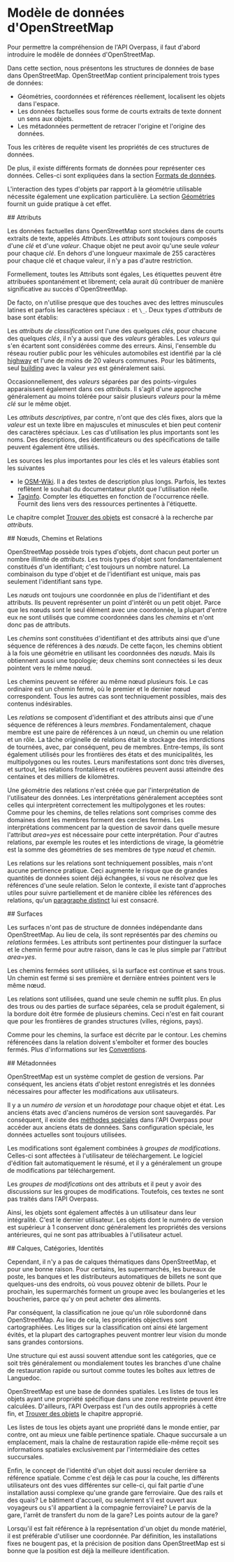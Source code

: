 Modèle de données d'OpenStreetMap
=================================

Pour permettre la compréhension de l'API Overpass, 
il faut d'abord introduire le modêle de données d'OpenStreetMap.

Dans cette section, nous présentons les structures de données de base dans OpenStreetMap.
OpenStreetMap contient principalement trois types de données:

* Géométries, coordonnées et références réellement, localisent les objets dans l'espace.
* Les données factuelles sous forme de courts extraits de texte donnent un sens aux objets.
* Les métadonnées permettent de retracer l'origine et l'origine des données.

Tous les critères de requête visent les propriétés de ces structures de données.

De plus, il existe différents formats de données pour représenter ces données.
Celles-ci sont expliquées dans la section [Formats de données](../targets/formats.md).

L'interaction des types d'objets par rapport à la géométrie utilisable
nécessite également une explication particulière.
La section [Géométries](../full_data/osm_types.md) fournit un guide pratique à cet effet.

<a name="tags"/>
## Attributs

Les données factuelles dans OpenStreetMap sont stockées dans de courts extraits de texte, appelés _Attributs_.
Les _attributs_ sont toujours composés d'une _clé_ et d'une _valeur_.
Chaque objet ne peut avoir qu'une seule _valeur_ pour chaque _clé_.
En dehors d'une longueur maximale de 255 caractères pour chaque clé et chaque valeur, il n'y a pas d'autre restriction.

Formellement, toutes les Attributs sont égales,
Les étiquettes peuvent être attribuées spontanément et librement;
cela aurait dû contribuer de manière significative au succès d'OpenStreetMap.

De facto, on n'utilise presque que des touches avec des lettres minuscules latines et parfois les caractères spéciaux `:` et `\_`.
Deux types d'_attributs_ de base sont établis:

Les _attributs de classification_ ont l'une des quelques _clés_,
pour chacune des quelques _clés_, il n'y a aussi que des _valeurs_ gérables.
Les _valeurs_ qui s'en écartent sont considérées comme des erreurs.
Ainsi, l'ensemble du réseau routier public pour les véhicules automobiles est identifié par la clé [highway](https://taginfo.openstreetmap.org/keys/highway) et l'une de moins de 20 valeurs communes.
Pour les bâtiments, seul [building](https://taginfo.openstreetmap.org/keys/building) avec la valeur _yes_ est généralement saisi.

Occasionnellement, des _valeurs_ séparées par des points-virgules apparaissent également dans ces _attributs_.
Il s'agit d'une approche généralement au moins tolérée pour saisir plusieurs _valeurs_ pour la même _clé_ sur le même objet.

Les _attributs descriptives_, par contre, n'ont que des clés fixes,
alors que la _valeur_ est un texte libre en majuscules et minuscules et bien peut contenir des caractères spéciaux.
Les cas d'utilisation les plus importants sont les noms.
Des descriptions, des identificateurs ou des spécifications de taille peuvent également être utilisés.

Les sources les plus importantes pour les clés et les valeurs établies sont les suivantes

* le [OSM-Wiki](https://wiki.openstreetmap.org/wiki/Map_Features).
  Il a des textes de description plus longs.
  Parfois, les textes reflètent le souhait du documentateur plutôt que l'utilisation réelle.
* [Taginfo](https://taginfo.openstreetmap.org/).
  Compter les étiquettes en fonction de l'occurrence réelle.
  Fournit des liens vers des ressources pertinentes à l'étiquette.

Le chapitre complet [Trouver des objets](../criteria/index.md) est consacré à la recherche par _attributs_.

<a name="nwr"/>
## Nœuds, Chemins et Relations

OpenStreetMap possède trois types d'objets, dont chacun peut porter un nombre illimité de _attributs_.
Les trois types d'objet sont fondamentalement constitués d'un identifiant;
c'est toujours un nombre naturel.
La combinaison du type d'objet et de l'identifiant est unique,
mais pas seulement l'identifiant sans type.

Les _nœuds_ ont toujours une coordonnée en plus de l'identifiant et des attributs.
Ils peuvent représenter un point d'intérêt ou un petit objet.
Parce que les nœuds sont le seul élément avec une coordonnée,
la plupart d'entre eux ne sont utilisés que comme coordonnées dans les _chemins_
et n'ont donc pas de attributs.

Les _chemins_ sont constituées d'identifiant et des attributs ainsi que d'une séquence de références à des _nœuds_.
De cette façon, les chemins obtient à la fois une géométrie en utilisant les coordonnées des _nœuds_.
Mais ils obtiennent aussi une topologie;
deux chemins sont connectées si les deux pointent vers le même nœud.

Les chemins peuvent se référer au même nœud plusieurs fois.
Le cas ordinaire est un chemin fermé,
où le premier et le dernier nœud correspondent.
Tous les autres cas sont techniquement possibles,
mais des contenus indésirables.

Les _relations_ se composent d'identifiant et des attributs ainsi que d'une séquence de références à leurs _membres_.
Fondamentalement, chaque membre est une paire de références à un nœud, un chemin ou une relation et un rôle.
La tâche originelle de relations était le stockage des interdictions de tournées,
avec, par conséquent, peu de membres.
Entre-temps, ils sont également utilisés pour les frontières des états et des municipalités, les multipolygones ou les routes.
Leurs manifestations sont donc très diverses,
et surtout, les relations frontalières et routières peuvent aussi atteindre des centaines et des milliers de kilomètres.

Une géométrie des relations n'est créée que par l'interprétation de l'utilisateur des données.
Les interprétations généralement acceptées sont celles
qui interprètent correctement les multipolygones et les routes:
Comme pour les chemins, de telles relations sont comprises comme des domaines dont les membres forment des cercles fermés.
Les interprétations commencent par la question de savoir dans quelle mesure l'attribut _area_=_yes_ est nécessaire pour cette interprétation.
Pour d'autres relations, par exemple les routes et les interdictions de virage, la géométrie est la somme des géométries de ses membres de type _nœud_ et _chemin_.

Les relations sur les relations sont techniquement possibles,
mais n'ont aucune pertinence pratique.
Ceci augmente le risque que de grandes quantités de données soient déjà échangées,
si vous ne résolvez que les références d'une seule relation.
Selon le contexte, il existe tant d'approches utiles pour suivre partiellement et de manière ciblée les références des relations,
qu'un [paragraphe distinct](../full_data/osm_types.md#rels_on_rels) lui est consacré.

<a name="areas"/>
## Surfaces

Les surfaces n'ont pas de structure de données indépendante dans OpenStreetMap.
Au lieu de cela, ils sont représentés par des _chemins_ ou _relations_ fermées.
Les attributs sont pertinentes pour distinguer la surface et le chemin fermé pour autre raison,
dans le cas le plus simple par l'attribut _area_=_yes_.

Les chemins fermées sont utilisées,
si la surface est continue et sans trous.
Un chemin est fermé si ses première et dernière entrées pointent vers le même nœud.

Les relations sont utilisées,
quand une seule chemin ne suffit plus.
En plus des trous ou des parties de surface séparées, cela se produit également,
si la bordure doit être formée de plusieurs chemins.
Ceci n'est en fait courant que pour les frontières de grandes structures (villes, régions, pays).

Comme pour les chemins, la surface est décrite par le contour.
Les chemins référencées dans la relation doivent s'emboîter et former des boucles fermés.
Plus d'informations sur les [Conventions](https://github.com/osmlab/fixing-polygons-in-osm/blob/master/doc/background.md).

<a name="metas"/>
## Métadonnées

OpenStreetMap est un système complet de gestion de versions.
Par conséquent, les anciens états d'objet restont enregistrés
et les données nécessaires pour affecter les modifications aux utilisateurs.

Il y a un _numéro de version_ et un _horodatage_ pour chaque objet et état.
Les anciens états avec d'anciens numéros de version sont sauvegardés.
Par conséquent, il existe des [méthodes spéciales](.../analysis/museum.md) dans l'API Overpass pour accéder aux anciens états de données.
Sans configuration spéciale, les données actuelles sont toujours utilisées.

Les modifications sont également combinées à _groupes de modifications_.
Celles-ci sont affectées à l'utilisateur de téléchargement.
Le logiciel d'édition fait automatiquement le résumé,
et il y a généralement un groupe de modifications par téléchargement.

Les _groupes de modifications_ ont des attributs
et il peut y avoir des discussions sur les groupes de modifications.
Toutefois, ces textes ne sont pas traités dans l'API Overpass.

Ainsi, les objets sont également affectés à un utilisateur dans leur intégralité.
C'est le dernier utilisateur.
Les objets dont le numéro de version est supérieur à 1 conservent donc généralement les propriétés des versions antérieures,
qui ne sont pas attribuables à l'utilisateur actuel.

<a name="declined"/>
## Calques, Catégories, Identités

Cependant, il n'y a pas de calques thématiques dans OpenStreetMap,
et pour une bonne raison.
Pour certains, les supermarchés, les bureaux de poste, les banques et les distributeurs automatiques de billets ne sont que quelques-uns des endroits,
où vous pouvez obtenir de billets.
Pour le prochain, les supermarchés forment un groupe avec les boulangeries et les boucheries,
parce qu'y on peut acheter des aliments.

Par conséquent, la classification ne joue qu'un rôle subordonné dans OpenStreetMap.
Au lieu de cela, les propriétés objectives sont cartographiées.
Les litiges sur la classification ont ainsi été largement évités,
et la plupart des cartographes peuvent montrer leur vision du monde sans grandes contorsions.

Une structure qui est aussi souvent attendue sont les catégories,
que ce soit très généralement ou mondialement toutes les branches d'une chaîne de restauration rapide
ou surtout comme toutes les boîtes aux lettres de Languedoc.

OpenStreetMap est une base de données spatiales.
Les listes de tous les objets ayant une propriété spécifique dans une zone restreinte peuvent être calculées.
D'ailleurs, l'API Overpass est l'un des outils appropriés à cette fin,
et [Trouver des objets](../criteria/index.md) le chapitre approprié.

Les listes de tous les objets ayant une propriété dans le monde entier, par contre, ont au mieux une faible pertinence spatiale.
Chaque succursale a un emplacement,
mais la chaîne de restauration rapide elle-même reçoit ses informations spatiales exclusivement par l'intermédiaire des cettes succursales.

Enfin, le concept de l'identité d'un objet doit aussi reculer derrière sa référence spatiale.
Comme c'est déjà le cas pour la couche, les différents utilisateurs ont des vues différentes sur celle-ci,
qui fait partie d'une installation aussi complexe qu'une grande gare ferroviaire.
Que des rails et des quais?
Le bâtiment d'accueil, ou seulement s'il est ouvert aux voyageurs ou s'il appartient à la compagnie ferroviaire?
Le parvis de la gare, l'arrêt de transfert du nom de la gare?
Les points autour de la gare?

Lorsqu'il est fait référence à la représentation d'un objet du monde matériel,
il est préférable d'utiliser une coordonnée.
Par définition, les installations fixes ne bougent pas,
et la précision de position dans OpenStreetMap est si bonne
que la position est déjà la meilleure identification.

<!-- Traduit avec www.DeepL.com/Translator, partiellement redigé -->
